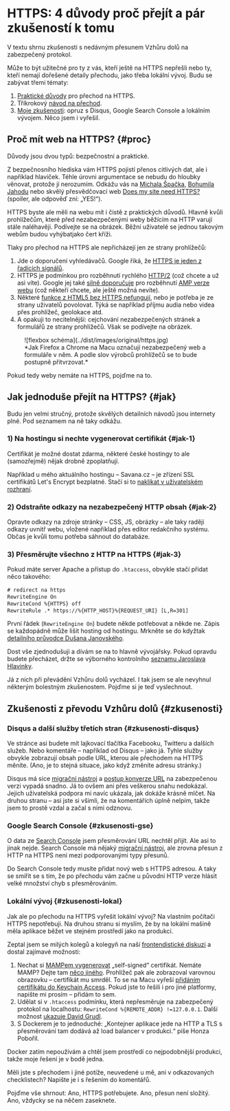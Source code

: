 # HTTPS: 4 důvody proč přejít a pár zkušeností k tomu

V textu shrnu zkušenosti s nedávným přesunem Vzhůru dolů na zabezpečený protokol. 

Může to být užitečné pro ty z vás, kteří ještě na HTTPS nepřešli nebo ty, kteří nemají dořešené detaily přechodu, jako třeba lokální vývoj. Budu se zabývat třemi tématy:

1. [Praktické důvody](#proc) pro přechod na HTTPS.
2. Tříkrokový [návod na přechod](#jak).
3. [Moje zkušenosti](#zkusenosti): opruz s Disqus, Google Search Console a lokálním vývojem. Něco jsem i vyřešil.


## Proč mít web na HTTPS? {#proc}

Důvody jsou dvou typů: bezpečnostní a praktické.

<!-- AdSnippet -->

Z bezpečnosního hlediska vám HTTPS pojistí přenos citlivých dat, ale i například hlaviček. Téhle úrovni argumentace se nebudu do hloubky věnovat, protože jí nerozumím. Odkážu vás na [Michala Špačka](https://www.michalspacek.cz/prednasky/https-vsude-proc-f5forum), [Bohumila Jahodu](http://jecas.cz/https) nebo skvělý přesvědčovací web [Does my site need HTTPS?](https://doesmysiteneedhttps.com/) (spoiler, ale odpověď zní: „YES!“).

HTTPS byste ale měli na webu mít i čistě z praktických důvodů. Hlavně kvůli prohlížečům, které před nezabezpečenými weby běžícím na HTTP varují stále naléhavěji. Podívejte se na obrázek. Běžní uživatelé se jednou takovým webům budou vyhýbatjako čert kříži.

Tlaky pro přechod na HTTPS ale nepřicházejí jen ze strany prohlížečů:

1. Jde o doporučení vyhledávačů. Google říká, že [HTTPS je jeden z řadících signálů](https://security.googleblog.com/2014/08/https-as-ranking-signal_6.html).
2. HTTPS je podmínkou pro rozběhnutí rychlého [HTTP/2](http-2.md) (což chcete a už asi víte). Google jej také [silně doporučuje](https://www.ampproject.org/docs/getting-started/)  pro rozběhnutí [AMP verze webu](/blog/40-amp) (což někteří chcete, ale ještě možná nevíte).
3. Některé [funkce z HTML5 bez HTTPS nefungují](https://developers.google.com/web/fundamentals/security/encrypt-in-transit/why-https#https_is_the_future_of_the_web), nebo je potřeba je ze strany uživatelů povolovat. Týká se například příjmu audia nebo videa přes prohlížeč, geolokace atd. 
4. A opakuji to necitelnější: cejchování nezabezpečených stránek a formulářů ze strany prohlížečů. Však se podívejte na obrázek.

<figure markdown="1">
![flexbox schéma](../dist/images/original/https.jpg)
<figcaption markdown="1">    
*Jak Firefox a Chrome na Macu označují nezabezpečený web a formuláře v něm. A podle slov výrobců prohlížečů se to bude postupně přitvrzovat.*
</figcaption> 
</figure>

Pokud tedy weby nemáte na HTTPS, pojďme na to.


## Jak jednoduše přejít na HTTPS? {#jak}

Budu jen velmi stručný, protože skvělých detailních návodů jsou internety plné. Pod seznamem na ně taky odkážu.

### 1) Na hostingu si nechte vygenerovat certifikát {#jak-1}

Certifikát je možné dostat zdarma, některé české hostingy to ale (samozřejmě) nějak drobně zpoplatňují.

Například u mého aktuálního hostingu – Savana.cz – je zřízení SSL certifikátů Let's Encrypt bezplatné. Stačí si to [naklikat v uživatelském rozhraní](https://www.savana.cz/napoveda/ssl-certifikaty/search/ssl-certifikaty/jak-pridat-ssl-certifikat-lets-encrypt/).

### 2) Odstraňte odkazy na nezabezpečený HTTP obsah {#jak-2}

Opravte odkazy na zdroje stránky – CSS, JS, obrázky – ale taky raději odkazy uvnitř webu, vložené například přes editor redakčního systému. Občas je kvůli tomu potřeba sáhnout do databáze.

### 3) Přesměrujte všechno z HTTP na HTTPS {#jak-3}

Pokud máte server Apache a přístup do `.htaccess`, obvykle stačí přidat něco takového:

```htaccess
# redirect na https
RewriteEngine On
RewriteCond %{HTTPS} off
RewriteRule .* https://%{HTTP_HOST}%{REQUEST_URI} [L,R=301]
```

První řádek (`RewriteEngine On`) budete někde potřebovat a někde ne. Zápis se každopádně může lišit hosting od hostingu. Mrkněte se do kdyžtak [detailního průvodce Dušana Janovského](https://www.jakpsatweb.cz/https.html).

Dost vše zjednodušuji a dívám se na to hlavně vývojářsky. Pokud opravdu budete přecházet, držte se výborného kontrolního [seznamu Jaroslava Hlavinky](https://jakdelatseo.cz/checklist-pro-prechod-z-http-na-https/).

Já z nich při převádění Vzhůru dolů vycházel. I tak jsem se ale nevyhnul některým bolestným zkušenostem. Pojďme si je teď vyslechnout.

## Zkušenosti z převodu Vzhůru dolů {#zkusenosti}

### Disqus a další služby třetích stran {#zkusenosti-disqus}

Ve stránce asi budete mít lajkovací tlačítka Facebooku, Twitteru a dalších služeb. Nebo komentáře – například od Disqus – jako já. Tyhle služby obvykle zobrazují obsah podle URL, kterou ale přechodem na HTTPS měníte. (Ano, je to stejná situace, jako když změníte adresu stránky.)

<!-- AdSnippet -->

Disqus má sice [migrační nástroj](https://help.disqus.com/customer/portal/articles/286778-migration-tools) a [postup konverze URL](https://woorkup.com/migrate-disqus-comments-https/) na zabezpečenou verzi vypadá snadno. Já to ovšem ani přes veškerou snahu nedokázal. Jejich uživatelská podpora mi navíc ukázala, jak dokáže krásně mlčet. Na druhou stranu – asi jste si všimli, že na komentářích úplně nelpím, takže jsem to prostě vzdal a začal s nimi odznovu.

### Google Search Console {#zkusenosti-gse}

O data ze [Search Console](google-search-console.md) jsem přesměrování URL nechtěl přijít. Ale asi to jinak nejde. Search Console má nějaký [migrační nástroj](https://support.google.com/webmasters/answer/83106?hl=en&ref_topic=6029673), ale zrovna přesun z HTTP na HTTPS není mezi podporovanými typy přesunů.

Do Search Console tedy musíte přidat nový web s HTTPS adresou. A taky se smířit se s tím, že po přechodu vám začne u původní HTTP verze hlásit velké množství chyb s přesměrováním.

### Lokální vývoj {#zkusenosti-lokal}

Jak ale po přechodu na HTTPS vyřešit lokální vývoj? Na vlastním počítači HTTPS nepotřebuji. Na druhou stranu si myslím, že by na lokální mašině měla aplikace běžet ve stejném prostředí jako na produkci. 

Zeptal jsem se milých kolegů a kolegyň na naší [frontendistické diskuzi](https://www.facebook.com/groups/frontendisti/permalink/1943434769201371/) a dostal zajímavé možnosti:

1. Nechat si [MAMPem vygenerovat](http://documentation.mamp.info/en/MAMP-PRO-Mac/Settings/Hosts/SSL/) „self-signed“ certifikát. Nemáte MAMP? Dejte tam [něco jiného](https://www.zdrojak.cz/clanky/vytvoreni-vlastni-certifikacni-autority-tvorba-vlastnich-self-signed-certifikatu/). Prohlížeč pak ale zobrazoval varovnou obrazovku – certifikát mu smrděl. To se na Macu vyřeší [přidáním certifikátu do Keychain Access](https://css-tricks.com/trusting-ssl-locally-mac/). Pokud jste to řešili i pro jiné platformy, napište mi prosím – přidám to sem. 
2. Udělat si v `.htaccess` podmínku, která nepřesměruje na zabezpečený protokol na localhostu: `RewriteCond %{REMOTE_ADDR} !=127.0.0.1`. Další možnost [ukazuje David Grudl](https://www.facebook.com/groups/frontendisti/permalink/1943434769201371/?comment_id=1943589395852575&comment_tracking=%7B%22tn%22%3A%22R2%22%7D).
3. S Dockerem je to jednoduché: „Kontejner aplikace jede na HTTP a TLS s přesměrování tam dodává až load balancer v produkci.“ píše Honza Pobořil.

Docker zatím nepoužívám a chtěl jsem prostředí co nejpodobnější produkci, takže moje řešení je v bodě jedna.

Měli jste s přechodem i jiné potíže, neuvedené u mě, ani v odkazovaných checklistech? Napište je i s řešením do komentářů.

Pojďme vše shrnout: Ano, HTTPS potřebujete. Ano, přesun není složitý. Ano, vždycky se na něčem zaseknete.

<!-- AdSnippet -->
